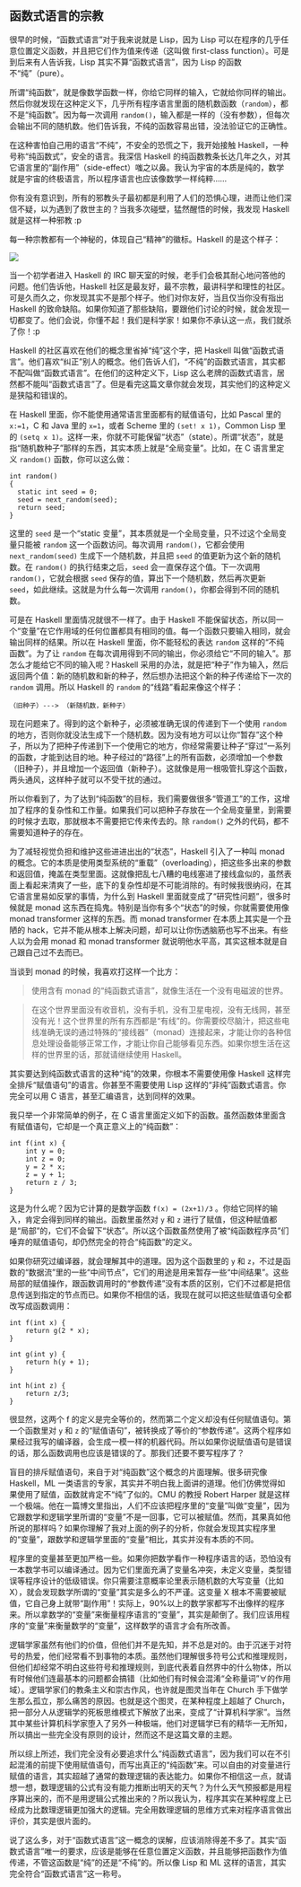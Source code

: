 ## 函数式语言的宗教

很早的时候，“函数式语言”对于我来说就是 Lisp，因为 Lisp 可以在程序的几乎任意位置定义函数，并且把它们作为值来传递（这叫做 first-class function）。可是到后来有人告诉我，Lisp 其实不算“函数式语言”，因为 Lisp 的函数不“纯”（pure）。

所谓“纯函数”，就是像数学函数一样，你给它同样的输入，它就给你同样的输出。然后你就发现在这种定义下，几乎所有程序语言里面的随机数函数（`random`），都不是“纯函数”。因为每一次调用 `random()`，输入都是一样的（没有参数），但每次会输出不同的随机数。他们告诉我，不纯的函数容易出错，没法验证它的正确性。

在这种害怕自己用的语言“不纯”，不安全的恐慌之下，我开始接触 Haskell，一种号称“纯函数式”，安全的语言。我深信 Haskell 的纯函数教条长达几年之久，对其它语言里的“副作用”（side-effect）嗤之以鼻。我认为宇宙的本质是纯的，数学就是宇宙的终极语言，所以程序语言也应该像数学一样纯粹……

你有没有意识到，所有的邪教头子最初都是利用了人们的恐惧心理，进而让他们深信不疑，以为遇到了救世主的？当我多次碰壁，猛然醒悟的时候，我发现 Haskell 就是这样一种邪教 :p

每一种宗教都有一个神秘的，体现自己“精神”的徽标。Haskell 的是这个样子：

![](http://www.yinwang.org/images/haskell-logo.jpg)

当一个初学者进入 Haskell 的 IRC 聊天室的时候，老手们会极其耐心地问答他的问题。他们告诉他，Haskell 社区是最友好，最不宗教，最讲科学和理性的社区。可是久而久之，你发现其实不是那个样子。他们对你友好，当且仅当你没有指出 Haskell 的致命缺陷。如果你知道了那些缺陷，要跟他们讨论的时候，就会发现一切都变了。他们会说，你懂不起！我们是科学家！如果你不承认这一点，我们就杀了你！:p

Haskell 的社区喜欢在他们的概念里省掉“纯”这个字，把 Haskell 叫做“函数式语言”。他们喜欢“纠正”别人的概念。他们告诉人们，“不纯”的函数式语言，其实都不配叫做“函数式语言”。在他们的这种定义下，Lisp 这么老牌的函数式语言，居然都不能叫“函数式语言”了。但是看完这篇文章你就会发现，其实他们的这种定义是狭隘和错误的。

在 Haskell 里面，你不能使用通常语言里面都有的赋值语句，比如 Pascal 里的 `x:=1`，C 和 Java 里的 `x=1`，或者 Scheme 里的 `(set! x 1)`，Common Lisp 里的 `(setq x 1)`。这样一来，你就不可能保留“状态”（state）。所谓“状态”，就是指“随机数种子”那样的东西，其实本质上就是“全局变量”。比如，在 C 语言里定义 `random()` 函数，你可以这么做：

<div class="highlighter-rouge">

<div class="highlight">

    int random()
    {
      static int seed = 0;
      seed = next_random(seed);
      return seed;
    }    

</div>

</div>

这里的 `seed` 是一个“static 变量”，其本质就是一个全局变量，只不过这个全局变量只能被 `random` 这一个函数访问。每次调用 `random()`，它都会使用 `next_random(seed)` 生成下一个随机数，并且把 `seed` 的值更新为这个新的随机数。在 `random()` 的执行结束之后，`seed` 会一直保存这个值。下一次调用 `random()`，它就会根据 `seed` 保存的值，算出下一个随机数，然后再次更新 `seed`，如此继续。这就是为什么每一次调用 `random()`，你都会得到不同的随机数。

可是在 Haskell 里面情况就很不一样了。由于 Haskell 不能保留状态，所以同一个“变量”在它作用域的任何位置都具有相同的值。每一个函数只要输入相同，就会输出同样的结果。所以在 Haskell 里面，你不能轻松的表达 `random` 这样的“不纯函数”。为了让 `random` 在每次调用得到不同的输出，你必须给它“不同的输入”。那怎么才能给它不同的输入呢？Haskell 采用的办法，就是把“种子”作为输入，然后返回两个值：新的随机数和新的种子，然后想办法把这个新的种子传递给下一次的 `random` 调用。所以 Haskell 的 `random` 的“线路”看起来像这个样子：

<div class="highlighter-rouge">

<div class="highlight">

    （旧种子）---> （新随机数，新种子）

</div>

</div>

现在问题来了。得到的这个新种子，必须被准确无误的传递到下一个使用 `random` 的地方，否则你就没法生成下一个随机数。因为没有地方可以让你“暂存”这个种子，所以为了把种子传递到下一个使用它的地方，你经常需要让种子“穿过”一系列的函数，才能到达目的地。种子经过的“路径”上的所有函数，必须增加一个参数（旧种子），并且增加一个返回值（新种子）。这就像是用一根吸管扎穿这个函数，两头通风，这样种子就可以不受干扰的通过。

所以你看到了，为了达到“纯函数”的目标，我们需要做很多“管道工”的工作，这增加了程序的复杂性和工作量。如果我们可以把种子存放在一个全局变量里，到需要的时候才去取，那就根本不需要把它传来传去的。除 `random()` 之外的代码，都不需要知道种子的存在。

为了减轻视觉负担和维护这些进进出出的“状态”，Haskell 引入了一种叫 monad 的概念。它的本质是使用类型系统的“重载”（overloading），把这些多出来的参数和返回值，掩盖在类型里面。这就像把乱七八糟的电线塞进了接线盒似的，虽然表面上看起来清爽了一些，底下的复杂性却是不可能消除的。有时候我很纳闷，在其它语言里易如反掌的事情，为什么到 Haskell 里面就变成了“研究性问题”，很多时候就是 monad 这东西在捣鬼。特别是当你有多个“状态”的时候，你就需要使用像 monad transformer 这样的东西。而 monad transformer 在本质上其实是一个丑陋的 hack，它并不能从根本上解决问题，却可以让你伤透脑筋也写不出来。有些人以为会用 monad 和 monad transformer 就说明他水平高，其实这根本就是自己跟自己过不去而已。

当谈到 monad 的时候，我喜欢打这样一个比方：

> 使用含有 monad 的“纯函数式语言”，就像生活在一个没有电磁波的世界。

> 在这个世界里面没有收音机，没有手机，没有卫星电视，没有无线网，甚至没有光！这个世界里的所有东西都是“有线”的。你需要绞尽脑汁，把这些电线准确无误的通过特殊的“接线器”（monad）连接起来，才能让你的各种信息处理设备能够正常工作，才能让你自己能够看见东西。如果你想生活在这样的世界里的话，那就请继续使用 Haskell。

其实要达到纯函数式语言的这种“纯”的效果，你根本不需要使用像 Haskell 这样完全排斥“赋值语句”的语言。你甚至不需要使用 Lisp 这样的“非纯”函数式语言。你完全可以用 C 语言，甚至汇编语言，达到同样的效果。

我只举一个非常简单的例子，在 C 语言里面定义如下的函数。虽然函数体里面含有赋值语句，它却是一个真正意义上的“纯函数”：

<div class="highlighter-rouge">

<div class="highlight">

    int f(int x) {
        int y = 0;
        int z = 0;
        y = 2 * x;
        z = y + 1;
        return z / 3;
    }    

</div>

</div>

这是为什么呢？因为它计算的是数学函数 `f(x) = (2x+1)/3` 。你给它同样的输入，肯定会得到同样的输出。函数里虽然对 `y` 和 `z` 进行了赋值，但这种赋值都是“局部”的，它们不会留下“状态”。所以这个函数虽然使用了被“纯函数程序员”们唾弃的赋值语句，却仍然完全的符合“纯函数”的定义。

如果你研究过编译器，就会理解其中的道理。因为这个函数里的 `y` 和 `z`，不过是函数的“数据流”里的一些“中间节点”，它们的用途是用来暂存一些“中间结果”。这些局部的赋值操作，跟函数调用时的“参数传递”没有本质的区别，它们不过都是把信息传送到指定的节点而已。如果你不相信的话，我现在就可以把这些赋值语句全都改写成函数调用：

<div class="highlighter-rouge">

<div class="highlight">

    int f(int x) {
        return g(2 * x);
    }

    int g(int y) {
        return h(y + 1);
    }

    int h(int z) {
        return z/3;
    }    

</div>

</div>

很显然，这两个 f 的定义是完全等价的，然而第二个定义却没有任何赋值语句。第一个函数里对 `y` 和 `z` 的“赋值语句”，被转换成了等价的“参数传递”。这两个程序如果经过我写的编译器，会生成一模一样的机器代码。所以如果你说赋值语句是错误的话，那么函数调用也应该是错误的了。那我们还要不要写程序了？

盲目的排斥赋值语句，来自于对“纯函数”这个概念的片面理解。很多研究像 Haskell，ML 一类语言的专家，其实并不明白我上面讲的道理。他们仿佛觉得如果使用了赋值，函数就肯定不“纯”了似的。CMU 的教授 Robert Harper 就是这样一个极端。他在一篇博文里指出，人们不应该把程序里的“变量”叫做“变量”，因为它跟数学和逻辑学里所谓的“变量”不是一回事，它可以被赋值。然而，其果真如他所说的那样吗？如果你理解了我对上面的例子的分析，你就会发现其实程序里的“变量”，跟数学和逻辑学里面的“变量”相比，其实并没有本质的不同。

程序里的变量甚至更加严格一些。如果你把数学看作一种程序语言的话，恐怕没有一本数学书可以编译通过。因为它们里面充满了变量名冲突，未定义变量，类型错误等程序设计的低级错误。你只需要注意概率论里表示随机数的大写变量（比如 X），就会发现数学所谓的“变量”其实是多么的不严谨。这变量 X 根本不需要被赋值，它自己身上就带“副作用”！实际上，90%以上的数学家都写不出像样的程序来。所以拿数学的“变量”来衡量程序语言的“变量”，其实是颠倒了。我们应该用程序的“变量”来衡量数学的“变量”，这样数学的语言才会有所改善。

逻辑学家虽然有他们的价值，但他们并不是先知，并不总是对的。由于沉迷于对符号的热爱，他们经常看不到事物的本质。虽然他们理解很多符号公式和推理规则，但他们却经常不明白这些符号和推理规则，到底代表着自然界中的什么物体，所以有时候他们连最基本的问题都会搞错（比如他们有时候会混淆“全称量词”∀的作用域）。逻辑学家们的教条主义和崇古作风，也许就是图灵当年在 Church 手下做学生那么孤立，那么痛苦的原因。也就是这个图灵，在某种程度上超越了 Church，把一部分人从逻辑学的死板思维模式下解放了出来，变成了“计算机科学家”。当然其中某些计算机科学家堕入了另外一种极端，他们对逻辑学已有的精华一无所知，所以搞出一些完全没有原则的设计，然而这不是这篇文章的主题。

所以综上所述，我们完全没有必要追求什么“纯函数式语言”，因为我们可以在不引起混淆的前提下使用赋值语句，而写出真正的“纯函数”来。可以自由的对变量进行赋值的语言，其实超越了通常的数理逻辑的表达能力。如果你不相信这一点，就请想一想，数理逻辑的公式有没有能力推断出明天的天气？为什么天气预报都是用程序算出来的，而不是用逻辑公式推出来的？所以我认为，程序其实在某种程度上已经成为比数理逻辑更加强大的逻辑。完全用数理逻辑的思维方式来对程序语言做出评价，其实是很片面的。

说了这么多，对于“函数式语言”这一概念的误解，应该消除得差不多了。其实“函数式语言”唯一的要求，应该是能够在任意位置定义函数，并且能够把函数作为值传递，不管这函数是“纯”的还是“不纯”的。所以像 Lisp 和 ML 这样的语言，其实完全符合“函数式语言”这一称号。
